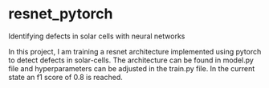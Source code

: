 # resnet_pytorch
Identifying defects in solar cells with neural networks

In this project, I am training a resnet architecture implemented using pytorch to detect defects in solar-cells. The architecture can be found in model.py file and hyperparameters can be adjusted in the train.py file. In the current state an f1 score of 0.8 is reached.
